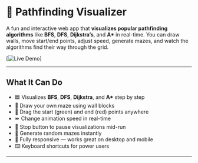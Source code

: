 # 🧭 Pathfinding Visualizer

A fun and interactive web app that **visualizes popular pathfinding algorithms** like **BFS**, **DFS**, **Dijkstra’s**, and **A\*** in real-time. You can draw walls, move start/end points, adjust speed, generate mazes, and watch the algorithms find their way through the grid.

[![Live Demo](https://jyotsna2029.github.io/pathfinding-visualizer)]

---

## What It Can Do

- 🟦 Visualizes **BFS**, **DFS**, **Dijkstra**, and **A\*** step by step  
- 🧱 Draw your own maze using wall blocks  
- 🎯 Drag the start (green) and end (red) points anywhere  
- ⏩ Change animation speed in real-time  
- 🛑 Stop button to pause visualizations mid-run  
- 🔀 Generate random mazes instantly  
- 📱 Fully responsive — works great on desktop and mobile  
- ⌨️ Keyboard shortcuts for power users  

---
